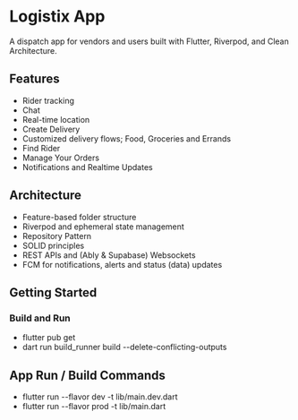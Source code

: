 # Logistix App

A dispatch app for vendors and users built with Flutter, Riverpod, and Clean Architecture.

## Features
- Rider tracking
- Chat
- Real-time location
- Create Delivery
- Customized delivery flows; Food, Groceries and Errands
- Find Rider
- Manage Your Orders
- Notifications and Realtime Updates

## Architecture
- Feature-based folder structure
- Riverpod and ephemeral state management
- Repository Pattern
- SOLID principles
- REST APIs and (Ably & Supabase) Websockets
- FCM for notifications, alerts and status (data) updates


## Getting Started

### Build and Run

- flutter pub get
- dart run build_runner build --delete-conflicting-outputs


## App Run / Build Commands

- flutter run --flavor dev -t lib/main.dev.dart
- flutter run --flavor prod -t lib/main.dart


